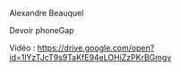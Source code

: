 Alexandre Beauquel

Devoir phoneGap

Vidéo : https://drive.google.com/open?id=1lYzTJcT9s9TaKfE94eLOHiZzPKrBGmgv

